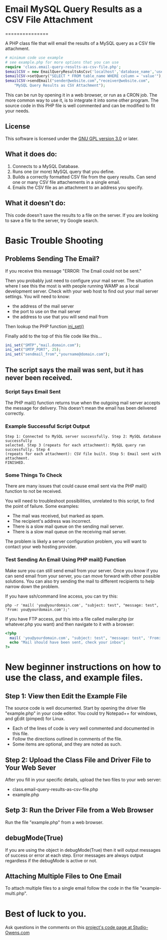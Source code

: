 # Email MySQL Query Results as a CSV File Attachment
===============

A PHP class file that will email the results of a MySQL query as a CSV file attachment. 
```php
# minimum code use example
# see example.php for more options that you can use
require 'class.email-query-results-as-csv-file.php';
$emailCSV = new EmailQueryResultsAsCsv('localhost','database_name','username','password');
$emailCSV->setQuery("SELECT * FROM table_name WHERE column = 'value'");
$emailCSV->sendEmail("sender@website.com","receiver@website.com",
    "MySQL Query Results as CSV Attachment");
```

This can be run by opening it in a web browser, or run as a CRON job. The more common way to use it, is to integrate it into some other program. The source code in this PHP file is well commented and can be modified to fit your needs.

## License
This software is licensed under the [GNU GPL version 3.0](http://www.gnu.org/licenses/gpl-3.0-standalone.html) or later.

## What it does do:

1. Connects to a MySQL Database.
2. Runs one (or more) MySQL query that you define.
3. Builds a correctly formatted CSV file from the query results. Can send one or many CSV file attachements in a single email.
4. Emails the CSV file as an attachment to an address you specify. 

## What it doesn't do:

This code doesn't save the results to a file on the server.
If you are looking to save a file to the server, try Google search.

# Basic Trouble Shooting

## Problems Sending The Email?
  
If you receive this message "ERROR: The Email could not be sent." 
  
Then you probably just need to configure your mail server. The situation where I see this the most is with people running WAMP as a local development server. Check with your web host to find out your mail server settings. You will need to know:
* the address of the mail server
* the port to use on the mail server
* the address to use that you will send mail from

Then lookup the PHP function [ini_set()](http://php.net/manual/en/function.ini-set.php)

Finally add to the top of this file code like this...
```php
ini_set("SMTP","mail.domain.com");
ini_set("SMTP_PORT", 25);
ini_set("sendmail_from","yourname@domain.com");
```

## The script says the mail was sent, but it has never been received.

### Script Says Email Sent

The PHP mail() function returns true when the outgoing mail server accepts the message for delivery. This doesn't mean the email has been delivered correctly. 

### Example Successful Script Output
```
Step 1: Connected to MySQL server successfully. Step 2: MySQL database successfully 
selected. Step 3 (repeats for each attachment): MySQL query ran successfully. Step 4 
(repeats for each attachment): CSV file built. Step 5: Email sent with attachment. 
FINISHED.
```

### Some Things To Check

There are many issues that could cause email sent via the PHP mail() function to not be received. 

You will need to troubleshoot possibilities, unrelated to this script, to find the point of failure. Some examples:
* The mail was received, but marked as spam.
* The recipient's address was incorrect.
* There is a slow mail queue on the sending mail server.
* There is a slow mail queue on the receiving mail server.

The problem is likely a server configuration problem, you will want to contact your web hosting provider.

### Test Sending An Email Using PHP mail() Function
Make sure you can still send email from your server. Once you know if you can send email from your server, you can move forward with other possible solutions. You can also try sending the mail to different recipients to help narrow down the problem. 

If you have ssh/command line access, you can try this:

```
php -r 'mail( 'you@yourdomain.com', "subject: test", "message: test", 'From: you@yourdomain.com');'
```

If you have FTP access, put this into a file called mailer.php (or whatever.php you want) and then navigate to it with a browser:

```php
<?php
  mail( 'you@yourdomain.com', "subject: test", "message: test", 'From: you@yourdomain.com'); 
  echo "Mail should have been sent, check your inbox"; 
?>
```

# New beginner instructions on how to use the class, and example files.

## Step 1: View then Edit the Example File

The source code is well documented. Start by opening the driver file "example.php" in your code editor. You could try Notepad++ for windows, and gEdit (pimped) for Linux.

* Each of the lines of code is very well commented and documented in this file.
* Follow the directions outlined in comments of the file.
* Some items are optional, and they are noted as such.

## Step 2: Upload the Class File and Driver File to Your Web Sever

After you fill in your specific details, upload the two files to your web server:

* class.email-query-results-as-csv-file.php
* example.php

## Setp 3: Run the Driver File from a Web Browser

Run the file "example.php" from a web browser.

## debugMode(True)

If you are using the object in debugMode(True) then it will output messages of success or error at each step. Error messages are always output regardless if the debugMode is active or not.

## Attaching Multiple Files to One Email

To attach multiple files to a single email follow the code in the file "example-multi.php".

# Best of luck to you.
Ask questions in the comments on this [project's code page at Studio-Owens.com](http://www.studio-owens.com/code/email-mysql-query-results-as-a-csv-file-attachment.htm)
